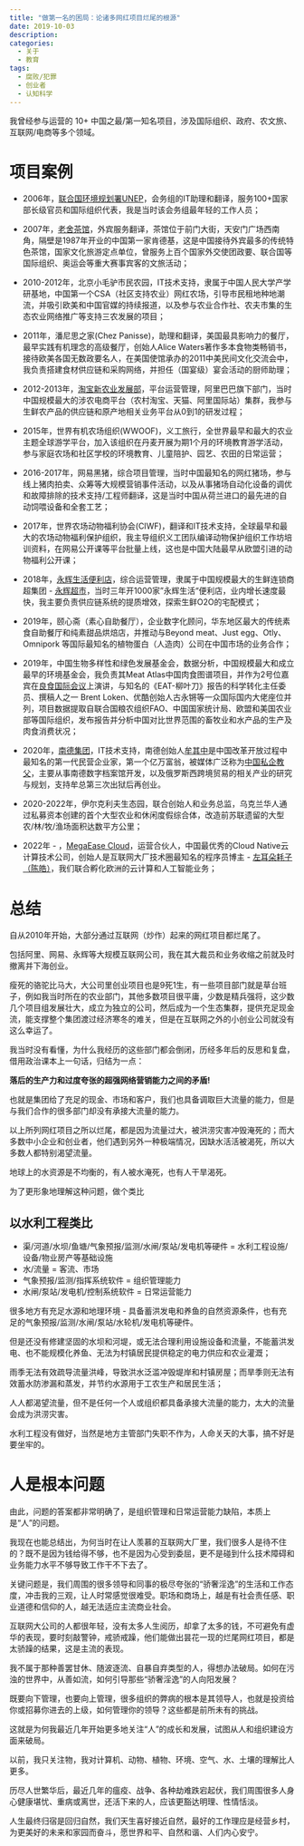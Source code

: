 ```yaml
---
title: "做第一名的困局：论诸多网红项目烂尾的根源"
date: 2019-10-03
description: 
categories:
  - 关于
  - 教育
tags:
  - 腐败/犯罪
  - 创业者
  - 认知科学
---
```


我曾经参与运营的 10+ 中国之最/第一知名项目，涉及国际组织、政府、农文旅、互联网/电商等多个领域。

# 项目案例
- 2006年，[联合国环境规划署UNEP](https://www.unep.org)，会务组的IT助理和翻译，服务100+国家部长级官员和国际组织代表，我是当时该会务组最年轻的工作人员；

- 2007年，[老舍茶馆](https://www.laoshechaguan.cn/)，外宾服务翻译，茶馆位于前门大街，天安门广场西南角，隔壁是1987年开业的中国第一家肯德基，这是中国接待外宾最多的传统特色茶馆，国家文化旅游定点单位，曾服务上百个国家外交使团政要、联合国等国际组织、奥运会等重大赛事宾客的文旅活动；

- 2010-2012年，北京小毛驴市民农园，IT技术支持，隶属于中国人民大学产学研基地，中国第一个CSA（社区支持农业）网红农场，引导市民租地种地潮流，并吸引欧美和中国官媒的持续报道，以及参与农业合作社、农夫市集的生态农业网络推广等支持三农发展的项目；

- 2011年，潘尼思之家(Chez Panisse)，助理和翻译，美国最具影响力的餐厅，最早实践有机理念的高级餐厅，创始人Alice Waters著作多本食物类畅销书，接待欧美各国无数政要名人，在美国使馆承办的2011中美民间文化交流会中，我负责搭建食材供应链和采购网络，并担任（国宴级）宴会活动的厨师助理；

- 2012-2013年，[淘宝新农业发展部](https://ny.taobao.com/)，平台运营管理，阿里巴巴旗下部门，当时中国规模最大的涉农电商平台（农村淘宝、天猫、阿里国际站）集群，我参与生鲜农产品的供应链和原产地相关业务平台从0到1的研发过程；

- 2015年，世界有机农场组织(WWOOF)，义工旅行，全世界最早和最大的农业主题全球游学平台，加入该组织在丹麦开展为期1个月的环境教育游学活动，参与家庭农场和社区学校的环境教育、儿童陪护、园艺、农田的日常运营；

- 2016-2017年，网易黑猪，综合项目管理，当时中国最知名的网红猪场，参与线上猪肉拍卖、众筹等大规模营销事件活动，以及从事猪场自动化设备的调优和故障排除的技术支持/工程师翻译，这是当时中国从荷兰进口的最先进的自动饲喂设备和全套工艺；

- 2017年，世界农场动物福利协会(CIWF)，翻译和IT技术支持，全球最早和最大的农场动物福利保护组织，我主导组织义工团队编译动物保护组织工作坊培训资料，在网易公开课等平台批量上线，这也是中国大陆最早从欧盟引进的动物福利公开课；

- 2018年，[永辉生活便利店](http://www.yonghuivip.com/)，综合运营管理，隶属于中国规模最大的生鲜连锁商超集团 - [永辉超市](https://www.yonghuivip.com/)，当时三年开1000家”永辉生活“便利店，业内增长速度最快，我主要负责供应链系统的提质增效，探索生鲜O2O的宅配模式；

- 2019年，颐心斋（素心自助餐厅），企业数字化顾问，华东地区最大的传统素食自助餐厅和纯素甜品烘焙店，并推动与Beyond meat、Just egg、Otly、Omnipork 等国际最知名的植物蛋白（人造肉）公司在中国市场的业务合作；

- 2019年，中国生物多样性和绿色发展基金会，数据分析，中国规模最大和成立最早的环境基金会，我负责其Meat Atlas中国肉食图谱项目，并作为2号位嘉宾在[良食国际会议](https://www.goodfoodchina.net/zh/projects/32/updates/133)上演讲，与知名的《EAT-柳叶刀》报告的科学转化主任委员、撰稿人之一 Brent Loken、优酷创始人古永锵等一众国际国内大佬座位并列，项目数据提取自联合国粮农组织FAO、中国国家统计局、欧盟和美国农业部等国际组织，发布报告并分析中国对比世界范围的畜牧业和水产品的生产及肉食消费状况；

- 2020年，[南德集团](https://qizhong.land/)，IT技术支持，南德创始人[牟其中](https://de.zxc.wiki/wiki/Mou_Qizhong)是中国改革开放过程中最知名的第一代民营企业家，第一个亿万富翁，被媒体广泛称为[中国私企教父](https://www.latimes.com/archives/la-xpm-1996-03-28-fi-52176-story.html)，主要从事南德数字档案馆开发，以及俄罗斯西跨境贸易的相关产业的研究与规划，支持牟总第三次出狱后再创业。

- 2020-2022年，伊尔克利夫生态园，联合创始人和业务总监，乌克兰华人通过私募资本创建的首个大型农业和休闲度假综合体，改造前苏联遗留的大型农/林/牧/渔场面积达数平方公里；

- 2022年 - ，[MegaEase Cloud](http://megaease.com/)，运营合伙人，中国最优秀的Cloud Native云计算技术公司，创始人是互联网大厂技术圈最知名的程序员博主 - [左耳朵耗子（陈皓）](https://coolshell.cn/)，我们联合孵化欧洲的云计算和人工智能业务；

# 总结

自从2010年开始，大部分通过互联网（炒作）起来的网红项目都烂尾了。

包括阿里、网易、永辉等大规模互联网公司，我在其大裁员和业务收缩之前就及时撤离并下海创业。

瘦死的骆驼比马大，大公司里创业项目也是9死1生，有一些项目部门就是草台班子，例如我当时所在的农业部门，其他多数项目很平庸，少数是精兵强将，这少数几个项目组发展壮大，成立为独立的公司，然后成为一个生态集群，提供充足现金流，能支撑整个集团渡过经济寒冬的难关，但是在互联网之外的小创业公司就没有这么幸运了。

我当时没有看懂，为什么我经历的这些部门都会倒闭，历经多年后的反思和复盘，借用政治课本上一句话，归结为一点：

**落后的生产力和过度夸张的超强网络营销能力之间的矛盾!**

也就是集团给了充足的现金、市场和客户，我们也具备调取巨大流量的能力，但是与我们合作的很多部门却没有承接大流量的能力。

以上所列网红项目之所以烂尾，都是因为流量过大，被洪涝灾害冲毁淹死的；而大多数中小企业和创业者，他们遇到另外一种极端情况，因缺水活活被渴死，所以大多数人都特别渴望流量。

地球上的水资源是不均衡的，有人被水淹死，也有人干旱渴死。

为了更形象地理解这种问题，做个类比

## 以水利工程类比

- 渠/河道/水坝/鱼塘/气象预报/监测/水闸/泵站/发电机等硬件 = 水利工程设施/设备/物业房产等基础设施
- 水/流量 = 客流、市场
- 气象预报/监测/指挥系统软件 = 组织管理能力
- 水闸/泵站/发电机/控制系统软件 = 日常运营能力

很多地方有充足水源和地理环境 - 具备蓄洪发电和养鱼的自然资源条件，也有充足的气象预报/监测/水闸/泵站/水轮机/发电机等硬件。

但是还没有修建坚固的水坝和河堤，或无法合理利用设施设备和流量，不能蓄洪发电、也不能规模化养鱼、无法为村镇居民提供稳定的电力供应和农业灌溉；

雨季无法有效疏导流量洪峰，导致洪水泛滥冲毁堤岸和村镇房屋；而旱季则无法有效蓄水防渗漏和蒸发，并节约水源用于工农生产和居民生活；

人人都渴望流量，但不是任何一个人或组织都具备承接大流量的能力，太大的流量会成为洪涝灾害。

水利工程没有做好，当然是地方主管部门失职不作为，人命关天的大事，搞不好是要坐牢的。


# 人是根本问题

由此，问题的答案都非常明确了，是组织管理和日常运营能力缺陷，本质上是“人”的问题。

我现在也能总结出，为何当时在让人羡慕的互联网大厂里，我们很多人是待不住的？既不是因为钱给得不够，也不是因为心受到委屈，更不是碰到什么技术障碍和业务能力水平不够导致工作干不下去了。

关键问题是，我们周围的很多领导和同事的极尽夸张的“骄奢淫逸”的生活和工作态度，冲击我的三观，让人时常感觉很难受。职场和商场上，越是有社会责任感、职业道德和信仰的人，越无法适应主流商业社会。

互联网大公司的人都很年轻，没有太多人生阅历，却拿了太多的钱，不可避免有虚华的表现，要时刻敲警钟，戒骄戒躁，他们能做出昙花一现的烂尾网红项目，都是太骄躁的结果，这是主流的表现。

我不属于那种善罢甘休、随波逐流、自暴自弃类型的人，得想办法破局。如何在污浊的世界中，从善如流，如何引导那些“骄奢淫逸”的人向阳发展？

既要向下管理，也要向上管理，很多组织的弊病的根本是其领导人，也就是投资给你或招募你进去的上级，如何管理你的领导？这些都是前所未有的挑战。

这就是为何我最近几年开始更多地关注“人”的成长和发展，试图从人和组织建设方面来破局。

以前，我只关注物，我对计算机、动物、植物、环境、空气、水、土壤的理解比人更多。

历尽人世繁华后，最近几年的瘟疫、战争、各种劫难跌宕起伏，我们周围很多人身心健康堪忧、重病或离世，还活下来的人，应该更豁达明理、性情恬淡。

人生最终归宿是回归自然，我们天生喜好接近自然，最好的工作理应是经营乡村，为更美好的未来和家园而奋斗，愿世界和平、自然和谐、人们内心安宁。

